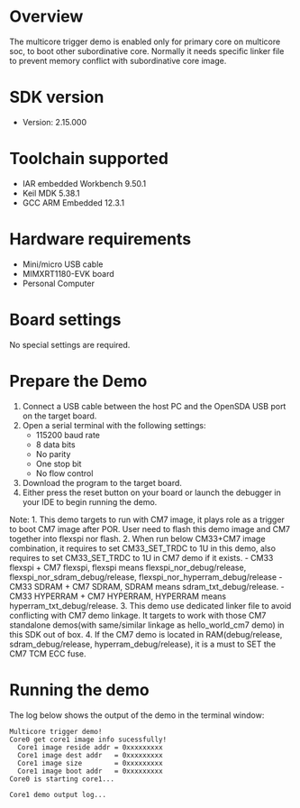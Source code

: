 Overview
========
The multicore trigger demo is enabled only for primary core on multicore soc, to boot other subordinative core.
Normally it needs specific linker file to prevent memory conflict with subordinative core image.

SDK version
===========
- Version: 2.15.000

Toolchain supported
===================
- IAR embedded Workbench  9.50.1
- Keil MDK  5.38.1
- GCC ARM Embedded  12.3.1

Hardware requirements
=====================
- Mini/micro USB cable
- MIMXRT1180-EVK board
- Personal Computer

Board settings
==============
No special settings are required.

Prepare the Demo
================
1.  Connect a USB cable between the host PC and the OpenSDA USB port on the target board. 
2.  Open a serial terminal with the following settings:
    - 115200 baud rate
    - 8 data bits
    - No parity
    - One stop bit
    - No flow control
3.  Download the program to the target board.
4.  Either press the reset button on your board or launch the debugger in your IDE to begin running the demo.

Note:
    1. This demo targets to run with CM7 image, it plays role as a trigger to boot CM7 image after POR.
       User need to flash this demo image and CM7 together into flexspi nor flash.
    2. When run below CM33+CM7 image combination, it requires to set CM33_SET_TRDC to 1U in this demo,
       also requires to set CM33_SET_TRDC to 1U in CM7 demo if it exists.
       - CM33 flexspi + CM7 flexspi, flexspi means flexspi_nor_debug/release, flexspi_nor_sdram_debug/release, flexspi_nor_hyperram_debug/release
       - CM33 SDRAM + CM7 SDRAM, SDRAM means sdram_txt_debug/release.
       - CM33 HYPERRAM + CM7 HYPERRAM, HYPERRAM means hyperram_txt_debug/release.
    3. This demo use dedicated linker file to avoid conflicting with CM7 demo linkage.
       It targets to work with those CM7 standalone demos(with same/similar linkage as hello_world_cm7 demo) in this SDK out of box.
    4. If the CM7 demo is located in RAM(debug/release, sdram_debug/release, hyperram_debug/release), it is a must to SET the CM7 TCM ECC fuse.

Running the demo
================
The log below shows the output of the demo in the terminal window:
~~~~~~~~~~~~~~~~~~~~~~~~~~~~~~~~~~~
Multicore trigger demo!
Core0 get core1 image info sucessfully!
  Core1 image reside addr = 0xxxxxxxxx
  Core1 image dest addr   = 0xxxxxxxxx
  Core1 image size        = 0xxxxxxxxx
  Core1 image boot addr   = 0xxxxxxxxx
Core0 is starting core1...

Core1 demo output log...
~~~~~~~~~~~~~~~~~~~~~~~~~~~~~~~~~~~
